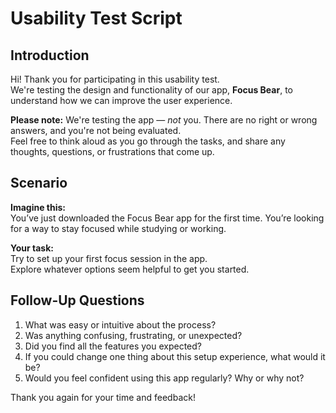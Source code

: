 # Usability Test Script

## Introduction

Hi! Thank you for participating in this usability test.  
We're testing the design and functionality of our app, **Focus Bear**, to understand how we can improve the user experience.  

**Please note:** We're testing the app — *not* you. There are no right or wrong answers, and you're not being evaluated.  
Feel free to think aloud as you go through the tasks, and share any thoughts, questions, or frustrations that come up.

## Scenario

**Imagine this:**  
You’ve just downloaded the Focus Bear app for the first time. You’re looking for a way to stay focused while studying or working.  

**Your task:**  
Try to set up your first focus session in the app.  
Explore whatever options seem helpful to get you started.

## Follow-Up Questions

1. What was easy or intuitive about the process?
2. Was anything confusing, frustrating, or unexpected?
3. Did you find all the features you expected?
4. If you could change one thing about this setup experience, what would it be?
5. Would you feel confident using this app regularly? Why or why not?

Thank you again for your time and feedback!